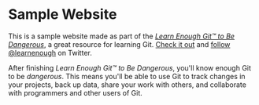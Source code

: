# Sample Website

This is a sample website made as part of the [_Learn Enough Git™ to Be Dangerous_](http://learnenough.com/git-tutorial), a great resource for learning Git. [Check it out](http://learnenough.com/#email_list) and [follow @learnenough](http://twitter.com/learnenough) on Twitter.

After finishing _Learn Enough Git™ to Be Dangerous_, you'll know enough Git to be _dangerous_. This means you'll be able to use Git to track changes in your projects, back up data, share your work with others, and collaborate with programmers and other users of Git.
